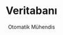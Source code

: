 ---
layout: category
category: Veritabanı
permalink: /category/veritabani/
title: Veritabanı
subtitle: Otomatik Mühendis
---